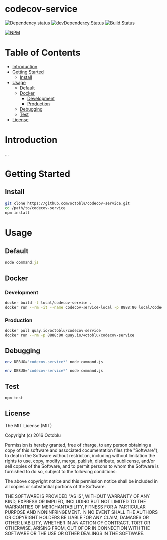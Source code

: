 # codecov-service

[![Dependency status](http://img.shields.io/david/octoblu/codecov-service.svg?style=flat)](https://david-dm.org/octoblu/codecov-service)
[![devDependency Status](http://img.shields.io/david/dev/octoblu/codecov-service.svg?style=flat)](https://david-dm.org/octoblu/codecov-service#info=devDependencies)
[![Build Status](http://img.shields.io/travis/octoblu/codecov-service.svg?style=flat)](https://travis-ci.org/octoblu/codecov-service)

[![NPM](https://nodei.co/npm/codecov-service.svg?style=flat)](https://npmjs.org/package/codecov-service)

# Table of Contents

* [Introduction](#introduction)
* [Getting Started](#getting-started)
  * [Install](#install)
* [Usage](#usage)
  * [Default](#default)
  * [Docker](#docker)
    * [Development](#development)
    * [Production](#production)
  * [Debugging](#debugging)
  * [Test](#test)
* [License](#license)

# Introduction

...

# Getting Started

## Install

```bash
git clone https://github.com/octoblu/codecov-service.git
cd /path/to/codecov-service
npm install
```

# Usage

## Default

```javascript
node command.js
```

## Docker 

### Development

```bash
docker build -t local/codecov-service .
docker run --rm -it --name codecov-service-local -p 8888:80 local/codecov-service
```

### Production

```bash
docker pull quay.io/octoblu/codecov-service
docker run --rm -p 8888:80 quay.io/octoblu/codecov-service
```

## Debugging

```bash
env DEBUG='codecov-service*' node command.js
```

```bash
env DEBUG='codecov-service*' node command.js
```

## Test 

```bash
npm test
```

## License

The MIT License (MIT)

Copyright (c) 2016 Octoblu

Permission is hereby granted, free of charge, to any person obtaining a copy
of this software and associated documentation files (the "Software"), to deal
in the Software without restriction, including without limitation the rights
to use, copy, modify, merge, publish, distribute, sublicense, and/or sell
copies of the Software, and to permit persons to whom the Software is
furnished to do so, subject to the following conditions:

The above copyright notice and this permission notice shall be included in all
copies or substantial portions of the Software.

THE SOFTWARE IS PROVIDED "AS IS", WITHOUT WARRANTY OF ANY KIND, EXPRESS OR
IMPLIED, INCLUDING BUT NOT LIMITED TO THE WARRANTIES OF MERCHANTABILITY,
FITNESS FOR A PARTICULAR PURPOSE AND NONINFRINGEMENT. IN NO EVENT SHALL THE
AUTHORS OR COPYRIGHT HOLDERS BE LIABLE FOR ANY CLAIM, DAMAGES OR OTHER
LIABILITY, WHETHER IN AN ACTION OF CONTRACT, TORT OR OTHERWISE, ARISING FROM,
OUT OF OR IN CONNECTION WITH THE SOFTWARE OR THE USE OR OTHER DEALINGS IN THE
SOFTWARE.
